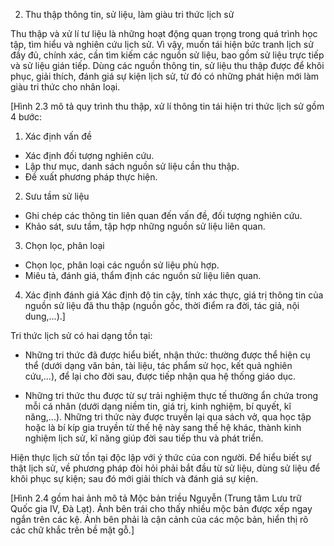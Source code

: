 2. Thu thập thông tin, sử liệu, làm giàu tri thức lịch sử

Thu thập và xử lí tư liệu là những hoạt động quan trọng trong quá trình học tập, tìm hiểu và nghiên cứu lịch sử. Vì vậy, muốn tái hiện bức tranh lịch sử đầy đủ, chính xác, cần tìm kiếm các nguồn sử liệu, bao gồm sử liệu trực tiếp và sử liệu gián tiếp. Dùng các nguồn thông tin, sử liệu thu thập được để khôi phục, giải thích, đánh giá sự kiện lịch sử, từ đó có những phát hiện mới làm giàu tri thức cho nhân loại.

[Hình 2.3 mô tả quy trình thu thập, xử lí thông tin tái hiện tri thức lịch sử gồm 4 bước:
1. Xác định vấn đề
- Xác định đối tượng nghiên cứu.
- Lập thư mục, danh sách nguồn sử liệu cần thu thập.
- Đề xuất phương pháp thực hiện.

2. Sưu tầm sử liệu
- Ghi chép các thông tin liên quan đến vấn đề, đối tượng nghiên cứu.
- Khảo sát, sưu tầm, tập hợp những nguồn sử liệu liên quan.

3. Chọn lọc, phân loại
- Chọn lọc, phân loại các nguồn sử liệu phù hợp.
- Miêu tả, đánh giá, thẩm định các nguồn sử liệu liên quan.

4. Xác định đánh giá
Xác định độ tin cậy, tính xác thực, giá trị thông tin của nguồn sử liệu đã thu thập (nguồn gốc, thời điểm ra đời, tác giả, nội dung,...).]

Tri thức lịch sử có hai dạng tồn tại:

- Những tri thức đã được hiểu biết, nhận thức: thường được thể hiện cụ thể (dưới dạng văn bản, tài liệu, tác phẩm sử học, kết quả nghiên cứu,...), để lại cho đời sau, được tiếp nhận qua hệ thống giáo dục.

- Những tri thức thu được từ sự trải nghiệm thực tế thường ẩn chứa trong mỗi cá nhân (dưới dạng niềm tin, giá trị, kinh nghiệm, bí quyết, kĩ năng,...). Những tri thức này được truyền lại qua sách vở, qua học tập hoặc là bí kíp gia truyền từ thế hệ này sang thế hệ khác, thành kinh nghiệm lịch sử, kĩ năng giúp đời sau tiếp thu và phát triển.

Hiện thực lịch sử tồn tại độc lập với ý thức của con người. Để hiểu biết sự thật lịch sử, về phương pháp đòi hỏi phải bắt đầu từ sử liệu, dùng sử liệu để khôi phục sự kiện; sau đó mới giải thích và đánh giá sự kiện.

[Hình 2.4 gồm hai ảnh mô tả Mộc bản triều Nguyễn (Trung tâm Lưu trữ Quốc gia IV, Đà Lạt). Ảnh bên trái cho thấy nhiều mộc bản được xếp ngay ngắn trên các kệ. Ảnh bên phải là cận cảnh của các mộc bản, hiển thị rõ các chữ khắc trên bề mặt gỗ.]